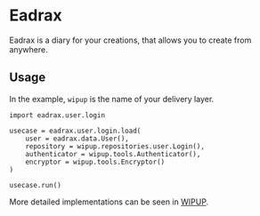 # Eadrax

Eadrax is a diary for your creations, that allows you to create from anywhere.

## Usage

In the example, `wipup` is the name of your delivery layer.

```
import eadrax.user.login

usecase = eadrax.user.login.load(
    user = eadrax.data.User(),
    repository = wipup.repositories.user.Login(),
    authenticator = wipup.tools.Authenticator(),
    encryptor = wipup.tools.Encryptor()
)

usecase.run()
```

More detailed implementations can be seen in [WIPUP](http://github.com/Moult/wipup).
